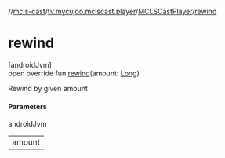 //[mcls-cast](../../../index.md)/[tv.mycujoo.mclscast.player](../index.md)/[MCLSCastPlayer](index.md)/[rewind](rewind.md)

# rewind

[androidJvm]\
open override fun [rewind](rewind.md)(amount: [Long](https://kotlinlang.org/api/latest/jvm/stdlib/kotlin/-long/index.html))

Rewind by given amount

#### Parameters

androidJvm

| |
|---|
| amount |

